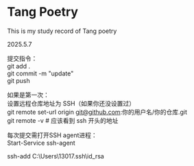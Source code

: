 # Tang Poetry
This is my study record of Tang poetry  

2025.5.7  

提交指令：  
git add .  
git commit -m "update"  
git push

  
如果是第一次：  
设置远程仓库地址为 SSH（如果你还没设置过）  
git remote set-url origin git@github.com:你的用户名/你的仓库.git  
git remote -v  # 应该看到 ssh 开头的地址  


每次提交需打开SSH agent进程：  
Start-Service ssh-agent  

ssh-add C:\Users\13017\.ssh\id_rsa
